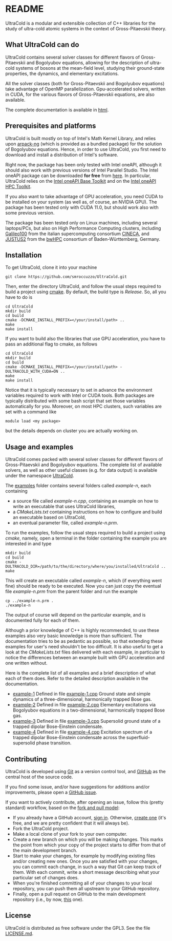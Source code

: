 # README

UltraCold is a modular and extensible collection of C++ libraries for the study of ultra-cold atomic systems in the 
context of Gross-Pitaevskii theory. 

## What UltraCold can do

UltraCold contains several solver classes for different flavors of Gross-Pitaevskii and Bogolyubov equations, allowing
for the description of ultra-cold systems of bosons at the mean-field level, studying their ground-state properties,
the dynamics, and elementary excitations.

All the solver classes (both for Gross-Pitaevskii and Bogolyubov equations) take advantage of OpenMP parallelization.
Gpu-accelerated solvers, written in CUDA, for the various flavors of Gross-Pitaevskii equations, are also available. 

The complete documentation is available in [html](https://smroccuzzo.github.io/UltraCold).

## Prerequisites and platforms

UltraCold is built mostly on top of Intel's Math Kernel Library, and relies
upon [arpack-ng](https://github.com/opencollab/arpack-ng) (which is provided as a bundled package) for the solution of 
Bogolyubov equations. Hence, in order to use UltraCold, you first need to download and install a distribution of Intel's
software. 

Right now, the package has been only tested with Intel oneAPI, although it should also work with previous versions 
of Intel Parallel Studio. The Intel oneAPI package can be downloaded **for free** from
[here](https://www.intel.com/content/www/us/en/developer/tools/oneapi/toolkits.html). 
In particular, UltraCold relies on the
[Intel oneAPI Base Toolkit](https://www.intel.com/content/www/us/en/developer/tools/oneapi/base-toolkit-download.html) 
and on the
[Intel oneAPI HPC Toolkit](https://www.intel.com/content/www/us/en/developer/tools/oneapi/hpc-toolkit-download.html).

If you also want to take advantage of GPU acceleration, you need CUDA to be installed on your system (as well as, of 
course, an NVIDIA GPU). The package has been tested only with CUDA 11.0, but should work also with some previous 
version.

The package has been tested only on Linux machines, including several laptops/PCs, but also on High Performance 
Computing clusters, including [Galileo100](https://www.hpc.cineca.it/hardware/galileo100) from the italian 
supercomputing consortium [CINECA](https://www.cineca.it/), and 
[JUSTUS2](https://wiki.bwhpc.de/e/Category:BwForCluster_JUSTUS_2) from the [bwHPC](https://wiki.bwhpc.de/e/Main_Page) 
consortium of Baden-Württemberg, Germany. 

## Installation

To get UltraCold, clone it into your machine

    git clone https://github.com/smroccuzzo/UltraCold.git

Then, enter the directory UltraCold, and follow the usual steps required to build a project using
[cmake](https://cmake.org/). By default, the build type is *Release*. So, all you have to do is

    cd UltraCold
    mkdir build
    cd build
    cmake -DCMAKE_INSTALL_PREFIX=</your/install/path> ..
    make
    make install

If you want to build also the libraries that use GPU acceleration, you have to pass an additional flag to cmake, as follows

    cd UltraCold
    mkdir build
    cd build
    cmake -DCMAKE_INSTALL_PREFIX=</your/install/path> -DULTRACOLD_WITH_CUDA=ON ..
    make
    make install

Notice that it is typically necessary to set in advance the environment variables required to work with Intel or CUDA 
tools. Both packages are typically distributed with some bash script that set those variables automatically for you. 
Moreover, on most HPC clusters, such variables are set with a command like 
    
    module load <my package>

but the details depends on cluster you are actually working on.

##  Usage and examples

UltraCold comes packed with several solver classes for different flavors of Gross-Pitaevskii and Bogolyubov
equations. The complete list of available solvers, as well as other useful classes (e.g. for data output) is
available under the namespace [UltraCold](https://smroccuzzo.github.io/UltraCold/html/namespace_ultra_cold.html). 

The [examples](./examples) folder contains several folders called *example-n*, each containing

- a source file called *example-n.cpp*, containing an example on how to write an executable that uses UltraCold 
  libraries,
- a *CMakeLists.txt* containing instructions on how to configure and build an executable based on
  UltraCold,
- an eventual parameter file, called *example-n.prm*.

To run the examples, follow the usual steps required to build a project using *cmake*, namely, open a
terminal in the folder containing the example you are interested in and type

    mkdir build
    cd build
    cmake -DULTRACOLD_DIR=/path/to/the/directory/where/you/installed/UltraCold ..
    make

This will create an executable called *example-n*, which (if everything went fine) should be ready to be
executed. Now you can just copy the eventual file *example-n.prm* from the parent folder and run the example

    cp ../example-n.prm .
    ./example-n

The output of course will depend on the particular example, and is documented fully for each of them.

Although a prior knowledge of C++ is highly recommended, to use these examples also very basic knowledge is more
than sufficient. The documentation tries to be as pedantic as possible, so that extending these examples for user's
need shouldn't be too difficult. It is also useful to get a look at the *CMakeLists.txt* files delivered with each 
example, in particular to notice the differences between an example built with GPU acceleration and one written without.

Here is the complete list of all examples and a brief description of what each of them does. Refer to the detailed
description available in the documentation.

- [example-1](./examples/example-1) Defined in file [example-1.cpp](./examples/example-1/example-1.cpp) Ground state 
 and simple dynamics of a three-dimensional, harmonically trapped Bose gas.
- [example-2](./examples/example-2) Defined in file [example-2.cpp](./examples/example-2/example-2.cpp) Elementary 
  excitations via Bogolyubov equations in a two-dimensional, harmonically trapped Bose gas.
- [example-3](./examples/example-3) Defined in file [example-3.cpp](./examples/example-3/example-3.cpp) Supersolid 
  ground state of a trapped dipolar Bose-Einstein condensate.
- [example-4](./examples/example-4) Defined in file [example-4.cpp](./examples/example-4/example-4.cpp) Excitation 
spectrum of a trapped dipolar Bose-Einstein condensate across the superfluid-supersolid phase transition.

## Contributing

UltraCold is developed using [Git](https://git-scm.com/) as a version control tool, and [GitHub](https://github.com) as
the central host of the source code.

If you find some issue, and/or have suggestions for additions and/or improvements, please open a 
[GitHub issue](https://docs.github.com/en/issues/tracking-your-work-with-issues).

If you want to actively contribute, after opening an issue, follow this (pretty standard) workflow, based on the 
[fork and pull model](https://docs.github.com/en/pull-requests/collaborating-with-pull-requests/getting-started/about-collaborative-development-models):

- If you already have a GitHub account, [sign in](https://github.com/login). Otherwise, 
[create one](https://github.com/signup?ref_cta=Sign+up&ref_loc=header+logged+out&ref_page=%2F&source=header-home)
(it's free, and we are pretty confident that it will always be).
- Fork the UltraCold project.
- Make a local clone of your fork to your own computer.
- Create a new branch on which you will be making changes. This marks the point from which your copy of the project
starts to differ from that of the main development branch. 
- Start to make your changes, for example by modifying existing files and/or creating new ones. Once you are
satisfied with your changes, you can commit each change, in such a way that Git can keep track of them. With each commit,
write a short message describing what your particular set of changes does.
- When you're finished committing all of your changes to your local repository, you can push them all upstream to your
GitHub repository.
- Finally, open a pull request on GitHub to the main development repository (i.e., by now,
[this](https://github.com/smroccuzzo/UltraCold) one). 

## License 

UltraCold is distributed as free software under the GPL3. See the file [LICENSE.md](./LICENSE.md).